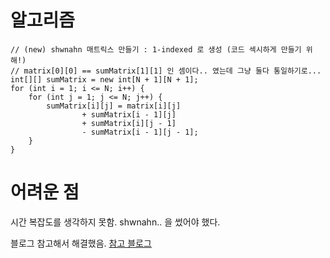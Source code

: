 # 알고리즘

    // (new) shwnahn 매트릭스 만들기 : 1-indexed 로 생성 (코드 섹시하게 만들기 위해!)
    // matrix[0][0] == sumMatrix[1][1] 인 셈이다.. 였는데 그냥 둘다 통일하기로...
    int[][] sumMatrix = new int[N + 1][N + 1];
    for (int i = 1; i <= N; i++) {
        for (int j = 1; j <= N; j++) {
            sumMatrix[i][j] = matrix[i][j]
                    + sumMatrix[i - 1][j]
                    + sumMatrix[i][j - 1]
                    - sumMatrix[i - 1][j - 1];
        }
    }

# 어려운 점

시간 복잡도를 생각하지 못함. shwnahn.. 을 썼어야 했다.

블로그 참고해서 해결했음.
[참고 블로그](https://chanhuiseok.github.io/posts/baek-19/)